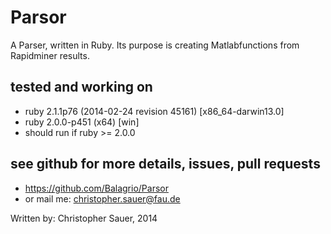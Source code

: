 # Parsor                                
A Parser, written in Ruby. Its purpose is creating Matlabfunctions from Rapidminer results.

## tested and working on
* ruby 2.1.1p76 (2014-02-24 revision 45161) [x86_64-darwin13.0]
* ruby 2.0.0-p451 (x64) [win]
* should run if ruby >= 2.0.0

## see github for more details, issues, pull requests
* https://github.com/Balagrio/Parsor 
* or mail me: christopher.sauer@fau.de

Written by: Christopher Sauer, 2014
